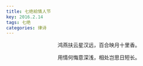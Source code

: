 ```yaml
---
title: 七绝給情人节
key: 2016.2.14
tags: 七绝
categories: 律诗
---
```


<p align="center">鸿燕扶云星汉远，百合映月十里香。
</p>
<p align="center">用情何悔意深浅，相处岂思日短长。
</p>
<p align="center"></br>
</p>

